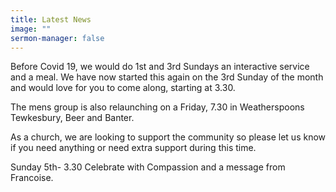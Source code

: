 ```yaml
---
title: Latest News
image: ""
sermon-manager: false
---
```

Before Covid 19, we would do 1st and 3rd Sundays an interactive service and a meal. We have now started this again on the 3rd Sunday of the month and would love for you to come along, starting at 3.30. 

The mens group is also relaunching on a Friday, 7.30 in Weatherspoons Tewkesbury, Beer and Banter. 

As a church, we are looking to support the community so please let us know if you need anything or need extra support during this time.

Sunday 5th- 3.30 Celebrate with Compassion and a message from Francoise.